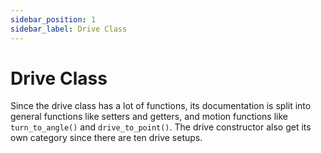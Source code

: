 ```yaml
---
sidebar_position: 1
sidebar_label: Drive Class
---
```


# Drive Class

Since the drive class has a lot of functions, its documentation is split into general functions like setters and getters, and motion functions like ```turn_to_angle()``` and ```drive_to_point()```. The drive constructor also get its own category since there are ten drive setups.